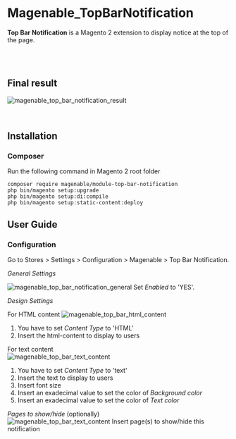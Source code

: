 # Magenable_TopBarNotification

**Top Bar Notification** is a Magento 2 extension to display notice at the top of the page.

<br /><br />

## Final result

![magenable_top_bar_notification_result](https://user-images.githubusercontent.com/22763909/79934790-613f9200-848e-11ea-8eb8-4e2a9d85cc6e.png)

<br />

## Installation

### Composer

Run the following command in Magento 2 root folder

```
composer require magenable/module-top-bar-notification
php bin/magento setup:upgrade
php bin/magento setup:di:compile
php bin/magento setup:static-content:deploy
```
## User Guide

### Configuration

Go to Stores > Settings > Configuration > Magenable > Top Bar Notification.

*General Settings*

![magenable_top_bar_notification_general](https://user-images.githubusercontent.com/22763909/79934990-c4c9bf80-848e-11ea-8500-5918bf001cb7.png)
Set *Enabled* to 'YES'.

*Design Settings* <br/>

For HTML content
![magenable_top_bar_html_content](https://user-images.githubusercontent.com/22763909/79935583-3d7d4b80-8490-11ea-9c29-78177c002c01.png)
1. You have to set *Content Type* to 'HTML'
2. Insert the html-content to display to users

For text content <br/>
![magenable_top_bar_text_content](https://user-images.githubusercontent.com/22763909/79935614-5c7bdd80-8490-11ea-9329-023c41caa0c0.png)
1. You have to set *Content Type* to 'text'
2. Insert the text to display to users
3. Insert font size
4. Insert an exadecimal value to set the color of *Background color*
5. Insert an exadecimal value to set the color of *Text color*

*Pages to show/hide* (optionally) <br/>
![magenable_top_bar_text_content](https://user-images.githubusercontent.com/22763909/79935677-75848e80-8490-11ea-9260-913a6d3cfd91.png)
Insert page(s) to show/hide this notification
